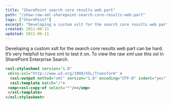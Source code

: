 ```yaml
---
title: "SharePoint search core results web part"
path: "/show-raw-xml-sharepoint-search-core-results-web-part"
tags: ["SharePoint"]
excerpt: "Developing a custom xslt for the search core results web part can be hard. It’s very helpfull to have xml to test it on. To view the raw xml use this xsl in SharePoint Enterprise Search."
created: 2011-06-11
updated: 2011-06-11
---
```



Developing a custom xslt for the search core results web part can be hard. It’s very helpfull to have xml to test it on. To view the raw xml use this xsl in SharePoint Enterprise Search.

```xml
<xsl:stylesheet version="1.0"
 xmlns:xsl="http://www.w3.org/1999/XSL/Transform" >
  <xsl:output method="xml" version="1.0" encoding="UTF-8" indent="yes" />
  <xsl:template match="/">
 <xmp><xsl:copy-of select="*"/></xmp>
 </xsl:template>
</xsl:stylesheet>
```
